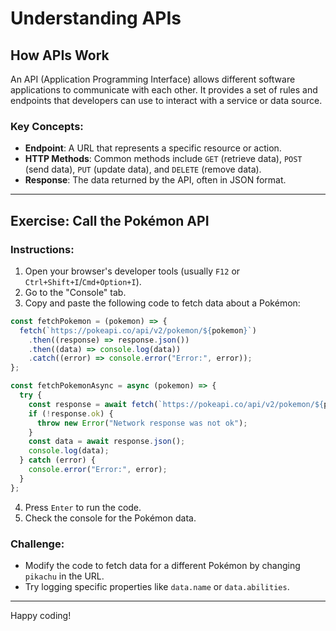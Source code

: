 # Understanding APIs

## How APIs Work

An API (Application Programming Interface) allows different software applications to communicate with each other. It provides a set of rules and endpoints that developers can use to interact with a service or data source.

### Key Concepts:

- **Endpoint**: A URL that represents a specific resource or action.
- **HTTP Methods**: Common methods include `GET` (retrieve data), `POST` (send data), `PUT` (update data), and `DELETE` (remove data).
- **Response**: The data returned by the API, often in JSON format.

---

## Exercise: Call the Pokémon API

### Instructions:

1. Open your browser's developer tools (usually `F12` or `Ctrl+Shift+I`/`Cmd+Option+I`).
2. Go to the "Console" tab.
3. Copy and paste the following code to fetch data about a Pokémon:

<!-- write notes on which function to use  -->

```javascript
const fetchPokemon = (pokemon) => {
  fetch(`https://pokeapi.co/api/v2/pokemon/${pokemon}`)
    .then((response) => response.json())
    .then((data) => console.log(data))
    .catch((error) => console.error("Error:", error));
};

const fetchPokemonAsync = async (pokemon) => {
  try {
    const response = await fetch(`https://pokeapi.co/api/v2/pokemon/${pokemon}`);
    if (!response.ok) {
      throw new Error("Network response was not ok");
    }
    const data = await response.json();
    console.log(data);
  } catch (error) {
    console.error("Error:", error);
  }
};
```

4. Press `Enter` to run the code.
5. Check the console for the Pokémon data.

### Challenge:

- Modify the code to fetch data for a different Pokémon by changing `pikachu` in the URL.
- Try logging specific properties like `data.name` or `data.abilities`.

---

Happy coding!
